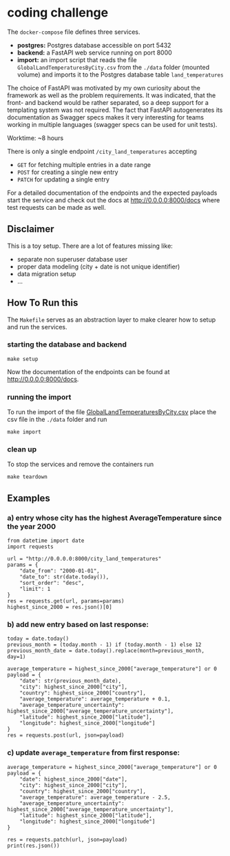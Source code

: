# coding challenge
The `docker-compose` file defines three services.
* **postgres:** Postgres database accessible on port 5432
* **backend:** a FastAPI web service running on port 8000
* **import:** an import script that reads the file `GlobalLandTemperaturesByCity.csv` from the `./data` folder (mounted volume) and imports it to the Postgres database table `land_temperatures`

The choice of FastAPI was motivated by my own curiosity about the framework as well as the problem requirements. It was indicated, that the front- and backend would be rather separated, so a deep support for a templating system was not required. The fact that FastAPI autogenerates its documentation as Swagger specs makes it very interesting for teams working in multiple languages (swagger specs can be used for unit tests).

Worktime: ~8 hours

There is only a single endpoint `/city_land_temperatures` accepting
* `GET` for fetching multiple entries in a date range
* `POST` for creating a single new entry
* `PATCH` for updating a single entry

For a detailed documentation of the endpoints and the expected payloads start the service and check out the docs at http://0.0.0.0:8000/docs where test requests can be made as well.

## Disclaimer
This is a toy setup. There are a lot of features missing like:
* separate non superuser database user
* proper data modeling (city + date is not unique identifier)
* data migration setup
* ...



## How To Run this
The `Makefile` serves as an abstraction layer to make clearer how to setup and run the services.

### starting the database and backend
```
make setup
```
Now the documentation of the endpoints can be found at http://0.0.0.0:8000/docs.

### running the import
To run the import of the file [GlobalLandTemperaturesByCity.csv](https://www.kaggle.com/berkeleyearth/climate-change-earth-surface-temperature-data?select=GlobalLandTemperaturesByCity.csv) place the csv file in the `./data` folder and run
```
make import
```

### clean up
To stop the services and remove the containers run
```
make teardown
```

## Examples

### a) entry whose city has the highest AverageTemperature since the year 2000

```
from datetime import date
import requests

url = "http://0.0.0.0:8000/city_land_temperatures"
params = {
    "date_from": "2000-01-01",
    "date_to": str(date.today()),
    "sort_order": "desc",
    "limit": 1
}
res = requests.get(url, params=params)
highest_since_2000 = res.json()[0]
```

### b) add new entry based on last response:

```
today = date.today()
previous_month = (today.month - 1) if (today.month - 1) else 12
previous_month_date = date.today().replace(month=previous_month, day=1)

average_temperature = highest_since_2000["average_temperature"] or 0
payload = {
    "date": str(previous_month_date),
    "city": highest_since_2000["city"],
    "country": highest_since_2000["country"],
    "average_temperature": average_temperature + 0.1,
    "average_temperature_uncertainty": highest_since_2000["average_temperature_uncertainty"],
    "latitude": highest_since_2000["latitude"],
    "longitude": highest_since_2000["longitude"]
}
res = requests.post(url, json=payload)
```

### c) update `average_temperature` from first response:

```
average_temperature = highest_since_2000["average_temperature"] or 0
payload = {
    "date": highest_since_2000["date"],
    "city": highest_since_2000["city"],
    "country": highest_since_2000["country"],
    "average_temperature": average_temperature - 2.5,
    "average_temperature_uncertainty": highest_since_2000["average_temperature_uncertainty"],
    "latitude": highest_since_2000["latitude"],
    "longitude": highest_since_2000["longitude"]
}

res = requests.patch(url, json=payload)
print(res.json())
```
